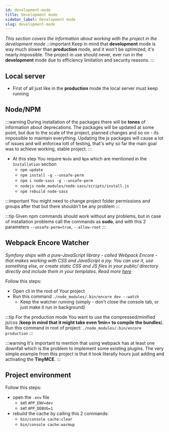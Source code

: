 ```yaml
---
id: development-mode
title: Development mode
sidebar_label: Development mode
slug: development-mode
---
```


*This section covers the information about working with the project in the development mode*
:::important
Keep in mind that **development** mode is way much slower than **production** mode, and it won't be optimized, it's nearly impossible.
The project in use should never, ever run in the **development** mode due to efficiency limitation and security reasons.
:::

## Local server
* First of all just like in the **production** mode the local server must keep running

## Node/NPM
:::warning
During installation of the packages there will be **tones** of information about deprecations. The packages will be updated 
at some point, but due to the scale of the project, planned changes and so on - its impossible to maintain everything. 
Updating the js packages will cause a lot of issues and will enforcea lott of testing, that's why so far the main goal was to achieve working, stable project. 
:::

* At this step You require `Node` and `Npm` which are mentioned in the `Installation` section
  * `npm update`
  * `npm install -g --unsafe-perm`
  * `npm i node-sass -g --unsafe-perm`
  * `nodejs node_modules/node-sass/scripts/install.js`
  * `npm rebuild node-sass`

:::important
You might need to change project folder permissions and groups after that but there shouldn't be any problem
:::

:::tip
Given npm commands should work without any problems, but in case of installation problems call the commands as **sudo**, and
with this 2 parameters `--unsafe-perm=true`, `--allow-root`
:::

## Webpack Encore Watcher
*Symfony ships with a pure-JavaScript library - called Webpack Encore - that makes working with CSS and JavaScript a joy. 
You can use it, use something else, or create static CSS and JS files in your public/ directory directly and include them in your templates.
Read more [here](https://symfony.com/doc/current/frontend.html)* 

Follow this steps:
* Open cli in the root of Your project
* Run this command `./node_modules/.bin/encore dev --watch`
  * Keep the watcher running (simply - don't close the console tab, or just make it run in background)
  
:::tip
For the production mode You want to use the compressed/minified js/css (**keep in mind that it might take even 1min+ to compile the bundles**).
Run this command in root of project: `./node_modules/.bin/encore production`
:::

:::warning
It's important to mention that using webpack has at least one downfall which is the problem to implement some existing plugins.
The very simple example from this project is that it took literally hours just adding and activating the **TinyMCE**. 
:::

## Project environment
Follow this steps:
* open the `.env` file
  * set `APP_ENV=dev`
  * set `APP_DEBUG=1` 
* rebuild the cache by calling this 2 commands:
  * `bin/console cache:clear`
  * `bin/console cache:warmup`
